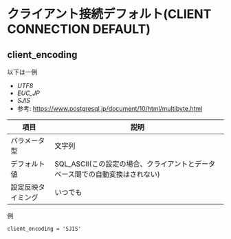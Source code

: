 # クライアント接続デフォルト(CLIENT CONNECTION DEFAULT)

## client_encoding
以下は一例
- *UTF8*
- *EUC_JP*
- *SJIS*
- 参考: https://www.postgresql.jp/document/10/html/multibyte.html

|項目|説明|
|---|---|
|パラメータ型|文字列|
|デフォルト値|SQL_ASCII(この設定の場合、クライアントとデータベース間での自動変換はされない)|
|設定反映タイミング|いつでも|

例

```
client_encoding = 'SJIS'
```



